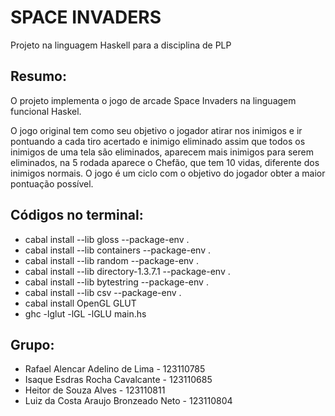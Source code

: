 # SPACE INVADERS
Projeto na linguagem Haskell para a disciplina de PLP


## Resumo:
  O projeto implementa o jogo de arcade Space Invaders na linguagem funcional Haskel.
  
  O jogo original tem como seu objetivo o jogador atirar nos inimigos e ir pontuando a cada tiro acertado e inimigo eliminado    assim que todos os inimigos de uma tela são eliminados, aparecem mais inimigos para serem eliminados, na 5 rodada
  aparece o Chefão, que tem 10 vidas, diferente dos inimigos normais. O jogo é um ciclo com o objetivo do jogador obter a maior   pontuação possível.


## Códigos no terminal:

- cabal install --lib gloss --package-env .
- cabal install --lib containers --package-env .
- cabal install --lib random --package-env .
- cabal install --lib directory-1.3.7.1 --package-env .
- cabal install --lib bytestring --package-env .
- cabal install --lib csv --package-env .
- cabal install OpenGL GLUT
- ghc -lglut -lGL -lGLU main.hs


## Grupo:
- Rafael Alencar Adelino de Lima - 123110785
- Isaque Esdras Rocha Cavalcante - 123110685
- Heitor de Souza Alves - 123110811
- Luiz da Costa Araujo Bronzeado Neto - 123110804
